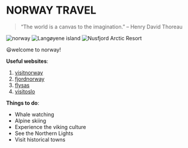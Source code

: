 # NORWAY TRAVEL

>“The world is a canvas to the imagination.” – Henry David Thoreau

![norway](https://images.pexels.com/photos/1940038/pexels-photo-1940038.jpeg?auto=compress&cs=tinysrgb&w=800)
![Langøyene island](https://assets.simpleviewcms.com/simpleview/image/fetch/c_fill,h_1080,w_1920/f_jpg/q_65/https://media.newmindmedia.com/TellUs/image/%3Ffile%3DDJI_0749_112534413.jpg&dh%3D533&dw%3D800&cropX%3D0&cropY%3D48&cropH%3D800&cropW%3D1200&t%3D4)
![Nusfjord Arctic Resort](https://assets.simpleviewcms.com/simpleview/image/fetch/c_fill,h_1080,w_1920/f_jpg/q_65/https://images.citybreakcdn.com/image.aspx%3FImageId%3D5914382)


😃welcome to norway!


**Useful websites**:

1. [visitnorway](https://www.visitnorway.com/)
2. [fjordnorway](https://www.fjordnorway.com/en)
3. [flysas](https://www.flysas.com/)
4. [visitoslo](https://www.visitoslo.com/)



**Things to do**:

* Whale watching
* Alpine skiing
* Experience the viking culture
* See the Northern Lights
* Visit historical towns














